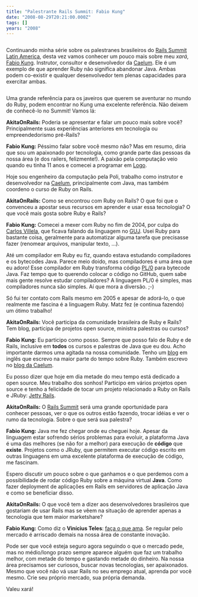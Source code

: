 ```yaml
---
title: "Palestrante Rails Summit: Fabio Kung"
date: "2008-08-29T20:21:00.000Z"
tags: []
years: "2008"
---
```


<p></p>
<p><a href="http://www.locaweb.com.br/rails"><img src="http://s3.amazonaws.com/akitaonrails/assets/2008/8/1/468x60.gif" srcset="http://s3.amazonaws.com/akitaonrails/assets/2008/8/1/468x60.gif 2x" alt=""></a></p>
<p>Continuando minha série sobre os palestranes brasileiros do <a href="http://www.locaweb.com.br/railssummit">Rails Summit Latin America</a>, desta vez vamos conhecer um pouco mais sobre meu <em>xará</em>, <a href="http://www.fabiokung.com">Fabio Kung</a>. Instrutor, consultor e desenvolvedor da <a href="http://www.caelum.com.br">Caelum</a>. Ele é um exemplo de que aprender Ruby não significa abandonar Java. Ambas podem co-existir e qualquer desenvolvedor tem plenas capacidades para exercitar ambas.</p>
<p style="text-align: center; margin: 3px"><a href="http://www.locaweb.com.br"><img src="http://s3.amazonaws.com/akitaonrails/assets/2008/8/29/130753506_e95f1ca752.jpg" srcset="http://s3.amazonaws.com/akitaonrails/assets/2008/8/29/130753506_e95f1ca752.jpg 2x" alt=""></a></p>
<p>Uma grande referência para os javeiros que querem se aventurar no mundo do Ruby, podem encontrar no Kung uma excelente referência. Não deixem de conhecê-lo no Summit! Vamos lá:</p>
<p></p>
<p></p>
<p><strong>AkitaOnRails:</strong> Poderia se apresentar e falar um pouco mais sobre você? Principalmente suas experiências anteriores em tecnologia ou empreendedorismo pré-Rails?</p>
<p><strong>Fabio Kung:</strong> Péssimo falar sobre você mesmo não? Mas em resumo, diria que sou um apaixonado por tecnologia, como grande parte das pessoas da nossa área (e dos railers, felizmente!). A paixão pela computação veio quando eu tinha 11 anos e comecei a programar em <a href="https://en.wikipedia.org/wiki/Logo_(programming_language)">Logo</a>.</p>
<p>Hoje sou engenheiro da computação pela Poli, trabalho como instrutor e desenvolvedor na <a href="https://www.caelum.com.br">Caelum</a>, principalmente com Java, mas também coordeno o curso de Ruby on Rails.</p>
<p><strong>AkitaOnRails:</strong> Como se encontrou com Ruby on Rails? O que foi que o convenceu a apostar seus recursos em aprender e usar essa tecnologia? O que você mais gosta sobre Ruby e Rails?</p>
<p><strong>Fabio Kung:</strong> Comecei a mexer com Ruby no fim de 2004, por culpa do <a href="https://www.akitaonrails.com/2008/8/28/palestrante-rails-summit-carlos-villela">Carlos Villela</a>, que ficava falando da linguagem no <a href="https://www.guj.com.br"><span class="caps">GUJ</span></a>. Usei Ruby para bastante coisa, geralmente para automatizar alguma tarefa que precisasse fazer (renomear arquivos, manipular texto, …).</p>
<p>Até um compilador em Ruby eu fiz, quando estava estudando compiladores e os bytecodes Java. Parece meio doido, mas compiladores é uma área que eu adoro! Esse compilador em Ruby transforma código <a href="https://en.wikipedia.org/wiki/PL/0">PL/0</a> para bytecode Java. Faz tempo que to querendo colocar o código no GitHub, quem sabe mais gente resolve estudar compiladores? A linguagem PL/0 é simples, mas compiladores nunca são simples. Aí que mora a diversão. ;-)</p>
<p>Só fui ter contato com Rails mesmo em 2005 e apesar de adorá-lo, o que realmente me fascina é a linguagem Ruby. Matz fez (e continua fazendo) um ótimo trabalho!</p>
<p><strong>AkitaOnRails:</strong> Você participa da comunidade brasileira de Ruby e Rails? Tem blog, participa de projetos open source, ministra palestras ou cursos?</p>
<p><strong>Fabio Kung:</strong> Eu participo como posso. Sempre que posso falo de Ruby e de Rails, inclusive em <strong>todos</strong> os cursos e palestras de Java que eu dou. Acho importante darmos uma agitada na nossa comunidade. Tenho um <a href="https://fabiokung.com">blog</a> em inglês que escrevo na maior parte do tempo sobre Ruby. Também escrevo no <a href="https://blog.caelum.com.br">blog da Caelum</a>.</p>
<p>Eu posso dizer que hoje em dia metade do meu tempo está dedicado a open source. Meu trabalho dos sonhos! Participo em vários projetos open source e tenho a felicidade de tocar um projeto relacionado a Ruby on Rails e JRuby: <a href="https://jetty-rails.rubyforge.org">Jetty Rails</a>.</p>
<p><strong>AkitaOnRails:</strong> O <a href="https://www.locaweb.com.br/railssummit">Rails Summit</a> será uma grande oportunidade para conhecer pessoas, ver o que os outros estão fazendo, trocar idéias e ver o rumo da tecnologia. Sobre o que será sua palestra?</p>
<p><strong>Fabio Kung:</strong> Java me fez chegar onde eu cheguei hoje. Apesar da linguagem estar sofrendo sérios problemas para evoluir, a plataforma Java é uma das melhores (se não for a melhor) para execução de <strong>código</strong> que <strong>existe</strong>. Projetos como o JRuby, que permitem executar código escrito em outras linguagens em uma excelente plataforma de execução de código, me fascinam.</p>
<p>Espero discutir um pouco sobre o que ganhamos e o que perdemos com a possibilidade de rodar código Ruby sobre a máquina virtual <strong>Java</strong>. Como fazer deployment de aplicações em Rails em servidores de aplicação Java e como se beneficiar disso.</p>
<p><strong>AkitaOnRails:</strong> O que você tem a dizer aos desenvolvedores brasileiros que gostariam de usar Rails mas se vêem na situação de aprender apenas a tecnologia que tem maior marketshare?</p>
<p><strong>Fabio Kung:</strong> Como diz o <strong>Vinícius Teles</strong>: <a href="https://blog.improveit.com.br/articles/2008/08/27/receita-do-sucesso-fazer-o-que-voce-ama">faça o que ama</a>. Se regular pelo mercado é arriscado demais na nossa área de constante inovação.</p>
<p>Pode ser que você esteja seguro agora seguindo o que o mercado pede, mas no médio/longo prazo sempre aparece alguém que faz um trabalho melhor, com metade do tempo e gastando metade do dinheiro. Na nossa área precisamos ser curiosos, buscar novas tecnologias, ser apaixonados. Mesmo que você não vá usar Rails no seu emprego atual, aprenda por você mesmo. Crie seu próprio mercado, sua própria demanda.</p>
<p>Valeu xará!</p>
<p></p>